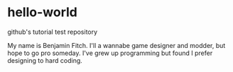# hello-world
github's tutorial test repository

My name is Benjamin Fitch.  I'll a wannabe game designer and modder, but hope to go pro someday.  I've grew up programming but found I prefer designing to hard coding.
